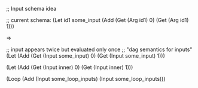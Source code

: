 ;; Input schema idea

;; current schema:
(Let id1 some_input
  (Add (Get (Arg id1) 0) (Get (Arg id1) 1)))

=>

;; input appears twice but evaluated only once
;; "dag semantics for inputs"
(Let
  (Add (Get (Input some_input) 0) (Get (Input some_input) 1)))


(Let
  (Add (Get (Input inner) 0) (Get (Input inner) 1)))


(Loop
  (Add (Input some_loop_inputs) (Input some_loop_inputs)))

